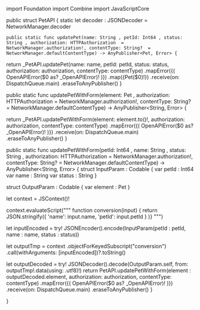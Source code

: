 import Foundation
import Combine
import JavaScriptCore

public struct PetAPI {
    static let decoder : JSONDecoder = NetworkManager.decoder

    public static func updatePet(name: String , petId: Int64 , status: String , authorization: HTTPAuthorization  = NetworkManager.authorization!, contentType: String?  = NetworkManager.defaultContentType) -> AnyPublisher<Pet, Error> {

return _PetAPI.updatePet(name: name, petId: petId, status: status, authorization: authorization, contentType: contentType)
.mapError({( OpenAPIError($0 as? _OpenAPIError)! )})
.map({Pet($0)!})
.receive(on: DispatchQueue.main)
.eraseToAnyPublisher()
}

public static func updatePetWithForm(element: Pet , authorization: HTTPAuthorization  = NetworkManager.authorization!, contentType: String?  = NetworkManager.defaultContentType) -> AnyPublisher<String, Error> {

return _PetAPI.updatePetWithForm(element: element.to()!, authorization: authorization, contentType: contentType)
.mapError({( OpenAPIError($0 as? _OpenAPIError)! )})
.receive(on: DispatchQueue.main)
.eraseToAnyPublisher()
}

public static func updatePetWithForm(petId: Int64 , name: String , status: String , authorization: HTTPAuthorization  = NetworkManager.authorization!, contentType: String?  = NetworkManager.defaultContentType) -> AnyPublisher<String, Error> {
struct InputParam : Codable {
    var petId : Int64
var name : String
var status : String
}

struct OutputParam : Codable {
    var element : Pet
}

let context = JSContext()!

context.evaluateScript("""
function conversion(input) { return JSON.stringify({ 'name': input.name, 'petId': input.petId } )}
""")

let inputEncoded = try! JSONEncoder().encode(InputParam(petId : petId, name : name, status : status))

let outputTmp = context
            .objectForKeyedSubscript("conversion")
            .call(withArguments: [inputEncoded])?.toString()

let outputDecoded = try! JSONDecoder().decode(OutputParam.self, from: outputTmp!.data(using: .utf8)!)
return PetAPI.updatePetWithForm(element : outputDecoded.element, authorization: authorization, contentType: contentType)
.mapError({( OpenAPIError($0 as? _OpenAPIError)! )})
.receive(on: DispatchQueue.main)
.eraseToAnyPublisher()
}

}